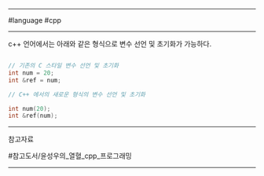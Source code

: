 
---

#language #cpp

---

c++ 언어에서는 아래와 같은 형식으로 변수 선언 및 초기화가 가능하다.

```cpp

// 기존의 C 스타일 변수 선언 및 초기화
int num = 20;
int &ref = num;

// C++ 에서의 새로운 형식의 변수 선언 및 초기화

int num(20);
int &ref(num);

```

---

참고자료

#참고도서/윤성우의_열혈_cpp_프로그래밍

---